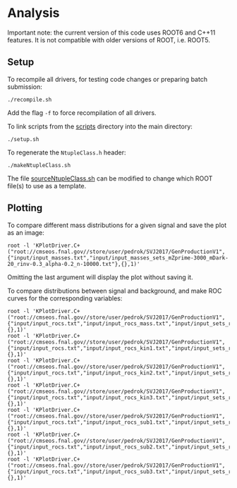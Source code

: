 # Analysis

Important note: the current version of this code uses ROOT6 and C++11 features. It is not compatible with older versions of ROOT, i.e. ROOT5.

## Setup

To recompile all drivers, for testing code changes or preparing batch submission:
```
./recompile.sh
```
Add the flag `-f` to force recompilation of all drivers.

To link scripts from the [scripts](./scripts) directory into the main directory:
```
./setup.sh
```

To regenerate the `NtupleClass.h` header:
```
./makeNtupleClass.sh
```
The file [sourceNtupleClass.sh](./scripts/sourceNtupleClass.sh) can be modified to change which ROOT file(s) to use as a template.

<!--
## Skimming

[input\_selection.txt](input/input\_selection.txt) defines all the available selections, variations, and samples, as well as common global options.

To run interactively, applying the "signal" selection to the "T1tttt\_1500\_100" sample and writing output trees to a folder "test/tree\_${SELECTION}":
```
root -b -q -l 'KSkimDriver.C+("T1tttt_1500_100","signal","root://cmseos.fnal.gov//store/user/lpcsusyhad/SusyRA2Analysis2015/Run2ProductionV12",{"input/input_selection.txt"},{},"test/tree")'
```

To submit jobs to Condor (add the flag `-k` to reuse the existing CMSSW tarball):
```
cd batch
./SKsub.sh
./SKsub_signal.sh
./SKsub_data.sh
```

After the skims finish, some may need to be hadded (split or extended samples):
```
./hadd_skims.sh -r
```

<a name="cutflow"></a>Skimmed ROOT files include a histogram called "cutflow" which contains the raw number of events passing each selector in the selection, in order. To print a cutflow table from a skimmed ROOT file:
```
root -b -l -q 'KCutflowDriver.C+("root://cmseos.fnal.gov//store/user/lpcsusyhad/SusyRA2Analysis2015/Skims/Run2ProductionV12/tree_signal/tree_T1tttt_1500_100.root")'
```
Additional arguments can be added to enable printing statistical errors and to change the number of significant figures printed.
-->

## Plotting

To compare different mass distributions for a given signal and save the plot as an image:
```
root -l 'KPlotDriver.C+("root://cmseos.fnal.gov//store/user/pedrok/SVJ2017/GenProductionV1",{"input/input_masses.txt","input/input_masses_sets_mZprime-3000_mDark-20_rinv-0.3_alpha-0.2_n-10000.txt"},{},1)'
```
Omitting the last argument will display the plot without saving it.

To compare distributions between signal and background, and make ROC curves for the corresponding variables:
```
root -l 'KPlotDriver.C+("root://cmseos.fnal.gov//store/user/pedrok/SVJ2017/GenProductionV1",{"input/input_rocs.txt","input/input_rocs_mass.txt","input/input_sets_rocs.txt"},{},1)'
root -l 'KPlotDriver.C+("root://cmseos.fnal.gov//store/user/pedrok/SVJ2017/GenProductionV1",{"input/input_rocs.txt","input/input_rocs_kin1.txt","input/input_sets_rocs.txt"},{},1)'
root -l 'KPlotDriver.C+("root://cmseos.fnal.gov//store/user/pedrok/SVJ2017/GenProductionV1",{"input/input_rocs.txt","input/input_rocs_kin2.txt","input/input_sets_rocs.txt"},{},1)'
root -l 'KPlotDriver.C+("root://cmseos.fnal.gov//store/user/pedrok/SVJ2017/GenProductionV1",{"input/input_rocs.txt","input/input_rocs_kin3.txt","input/input_sets_rocs.txt"},{},1)'
root -l 'KPlotDriver.C+("root://cmseos.fnal.gov//store/user/pedrok/SVJ2017/GenProductionV1",{"input/input_rocs.txt","input/input_rocs_sub1.txt","input/input_sets_rocs.txt"},{},1)'
root -l 'KPlotDriver.C+("root://cmseos.fnal.gov//store/user/pedrok/SVJ2017/GenProductionV1",{"input/input_rocs.txt","input/input_rocs_sub2.txt","input/input_sets_rocs.txt"},{},1)'
root -l 'KPlotDriver.C+("root://cmseos.fnal.gov//store/user/pedrok/SVJ2017/GenProductionV1",{"input/input_rocs.txt","input/input_rocs_sub3.txt","input/input_sets_rocs.txt"},{},1)'
```

